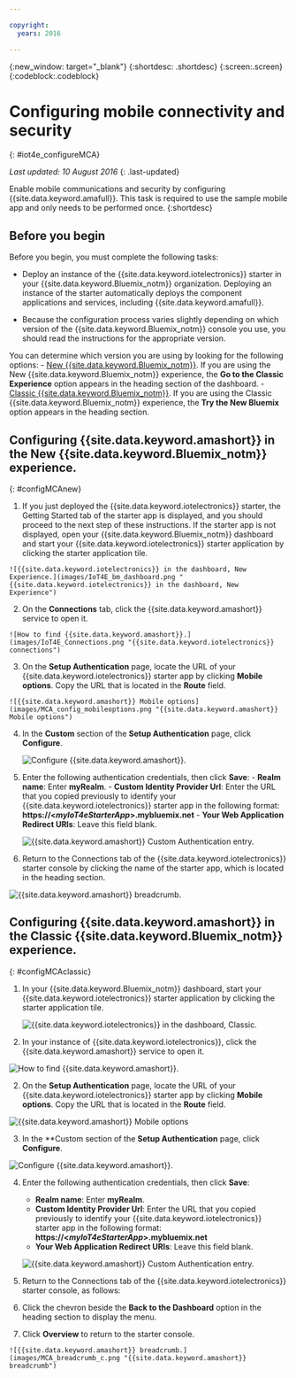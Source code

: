 ```yaml
---

copyright:
  years: 2016

---
```



<!-- Common attributes used in the template are defined as follows: -->
{:new_window: target="_blank"}
{:shortdesc: .shortdesc}
{:screen:.screen}
{:codeblock:.codeblock}

# Configuring mobile connectivity and security
{: #iot4e_configureMCA}

*Last updated: 10 August 2016*
{: .last-updated}

Enable mobile communications and security by configuring {{site.data.keyword.amafull}}. This task is required to use the sample mobile app and only needs to be performed once.
{:shortdesc}

## Before you begin

Before you begin, you must complete the following tasks:
  - Deploy an instance of the {{site.data.keyword.iotelectronics}} starter in your {{site.data.keyword.Bluemix_notm}}
 organization. Deploying an instance of the starter automatically deploys the component applications and services, including {{site.data.keyword.amafull}}.

  - Because the configuration process varies slightly depending on which version of the {{site.data.keyword.Bluemix_notm}} console you use, you should read the instructions for the appropriate version.

  You can determine which version you are using by looking for the following options:
    - [New {{site.data.keyword.Bluemix_notm}}](#configMCAnew). If you are using the New {{site.data.keyword.Bluemix_notm}} experience, the **Go to the Classic Experience** option appears in the heading section of the dashboard.
    - [Classic {{site.data.keyword.Bluemix_notm}}](#configMCAclassic). If you are using the Classic {{site.data.keyword.Bluemix_notm}} experience, the **Try the New Bluemix** option appears in the heading section.

## Configuring {{site.data.keyword.amashort}} in the New {{site.data.keyword.Bluemix_notm}} experience.
{: #configMCAnew}

  1. If you just deployed the {{site.data.keyword.iotelectronics}} starter, the Getting Started tab of the starter app is displayed, and you should proceed to the next step of these instructions. If the starter app is not displayed, open your {{site.data.keyword.Bluemix_notm}} dashboard and start your {{site.data.keyword.iotelectronics}} starter application by clicking the starter application tile.

    ![{{site.data.keyword.iotelectronics}} in the dashboard, New Experience.](images/IoT4E_bm_dashboard.png "{{site.data.keyword.iotelectronics}} in the dashboard, New Experience")

  2. On the **Connections** tab, click the {{site.data.keyword.amashort}} service to open it.

    ![How to find {{site.data.keyword.amashort}}.](images/IoT4E_Connections.png "{{site.data.keyword.iotelectronics}} connections")

  3. On the **Setup Authentication** page, locate the URL of your {{site.data.keyword.iotelectronics}} starter app by clicking **Mobile options**. Copy the URL that is located in the **Route** field.

    ![{{site.data.keyword.amashort}} Mobile options](images/MCA_config_mobileoptions.png "{{site.data.keyword.amashort}} Mobile options")  

  4. In the **Custom** section of the **Setup Authentication** page, click **Configure**.

       ![Configure {{site.data.keyword.amashort}}.](images/MCA_config_pg.png "{{site.data.keyword.amashort}} Setup Authentication page")  

  5. Enter the following authentication credentials, then click **Save**:
    - **Realm name**: Enter **myRealm**.
    - **Custom Identity Provider Url**: Enter the URL that you copied previously to identify your {{site.data.keyword.iotelectronics}} starter app in the following format: **https://<*myIoT4eStarterApp*>.mybluemix.net**
    - **Your Web Application Redirect URIs**: Leave this field blank.

      ![{{site.data.keyword.amashort}} Custom Authentication entry.](images/MCA_config_pg2.png "{{site.data.keyword.amashort}} Custom Authentication entry")  

  6. Return to the Connections tab of the {{site.data.keyword.iotelectronics}} starter console by clicking the name of the starter app, which is located in the heading section.

   ![{{site.data.keyword.amashort}} breadcrumb.](images/MCA_breadcrumb.png "{{site.data.keyword.amashort}} breadcrumb")

## Configuring {{site.data.keyword.amashort}} in the Classic {{site.data.keyword.Bluemix_notm}} experience.
{: #configMCAclassic}

1. In your {{site.data.keyword.Bluemix_notm}} dashboard, start your {{site.data.keyword.iotelectronics}} starter application by clicking the starter application tile.

    ![{{site.data.keyword.iotelectronics}} in the dashboard, Classic.](images/IoT4E_bm_dashboard_c.png "{{site.data.keyword.iotelectronics}} in the dashboard, Classic")

2. In your instance of {{site.data.keyword.iotelectronics}}, click the {{site.data.keyword.amashort}} service to open it.   

  ![How to find {{site.data.keyword.amashort}}.](images/IoT4E_Connections_c.png "{{site.data.keyword.iotelectronics}} connections")

2. On the **Setup Authentication** page, locate the URL of your {{site.data.keyword.iotelectronics}} starter app by clicking **Mobile options**. Copy the URL that is located in the **Route** field.

  ![{{site.data.keyword.amashort}} Mobile options](images/MCA_config_mobileoptions.png "{{site.data.keyword.amashort}} Mobile options")  

3. In the **Custom section of the **Setup Authentication** page, click **Configure**.

 ![Configure {{site.data.keyword.amashort}}.](images/MCA_config_pg.png "{{site.data.keyword.amashort}} Setup Authentication page")  

4. Enter the following authentication credentials, then click **Save**:
   - **Realm name**: Enter **myRealm**.
   - **Custom Identity Provider Url**: Enter the URL that you copied previously to identify your {{site.data.keyword.iotelectronics}} starter app in the following format: **https://<*myIoT4eStarterApp*>.mybluemix.net**
   - **Your Web Application Redirect URIs**: Leave this field blank.

    ![{{site.data.keyword.amashort}} Custom Authentication entry.](images/MCA_config_pg2.png "{{site.data.keyword.amashort}} Custom Authentication entry")  

5. Return to the Connections tab of the {{site.data.keyword.iotelectronics}} starter console, as follows:
  1. Click the chevron beside the **Back to the Dashboard** option in the heading section to display the menu.
  2. Click **Overview** to return to the starter console.  

    ![{{site.data.keyword.amashort}} breadcrumb.](images/MCA_breadcrumb_c.png "{{site.data.keyword.amashort}} breadcrumb")
